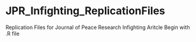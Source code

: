 # JPR_Infighting_ReplicationFiles
Replication Files for Journal of Peace Research Infighting Aritcle 
Begin with .R file
